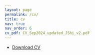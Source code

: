 ```yaml
---
layout: page
permalink: /cv/
title: cv
nav: true
nav_order: 6
cv_pdf: CV_Sep2024_updated_JShi_v2.pdf
---
```




- [Download CV](/assets/pdf/CV_Sep2024_updated_JShi_v2.pdf)


<br>

<!-- {% include embedpdf.html source="https://drive.google.com/file/d/1adiSFK4NkFyDmMPDF3REhVIkQP5Wt_Gy/preview" width=100 height=800 %} -->

<object data="assets/pdf/CV_Sep2024_updated_JShi_v2.pdf" width="100%" 
height="600" type="application/pdf"></object>



<!-- <object data="assets/pdf/sdaza_resume.pdf" width="100" height="800" type='application/pdf'></object> -->
